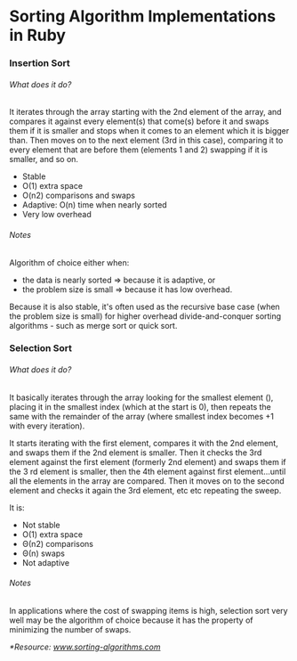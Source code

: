 # Sorting Algorithm Implementations in Ruby

### Insertion Sort
###### What does it do?
<p>It iterates through the array starting with the 2nd element of the array, and compares it against every element(s) that come(s) before it and swaps them if it is smaller and stops when it comes to an element which it is bigger than. Then moves on to the next element (3rd in this case), comparing it to every element that are before them (elements 1 and 2) swapping if it is smaller, and so on. </p>

- Stable
- O(1) extra space
- O(n2) comparisons and swaps
- Adaptive: O(n) time when nearly sorted
- Very low overhead

###### Notes
Algorithm of choice either when:
- the data is nearly sorted => because it is adaptive, or
- the problem size is small => because it has low overhead.

Because it is also stable, it's often used as the recursive base case (when the problem size is small) for higher overhead divide-and-conquer sorting algorithms - such as merge sort or quick sort.

### Selection Sort
###### What does it do?
<p>It basically iterates through the array looking for the smallest element (), placing it in the smallest index (which at the start is 0), then repeats the same with the remainder of the array (where smallest index becomes +1 with every iteration).</p>

<p>It starts iterating with the first element, compares it with the 2nd element, and swaps them if the 2nd element is smaller. Then it checks the 3rd element against the first element (formerly 2nd element) and swaps them if the 3 rd element is smaller, then the 4th element against first element...until all the elements in the array are compared. Then it moves on to the second element and checks it again the 3rd element, etc etc repeating the sweep.</p>

It is:
- Not stable
- O(1) extra space
- Θ(n2) comparisons
- Θ(n) swaps
- Not adaptive

###### Notes
In applications where the cost of swapping items is high, selection sort very well may be the algorithm of choice because it has the property of minimizing the number of swaps.


<em>*Resource: www.sorting-algorithms.com</em>
